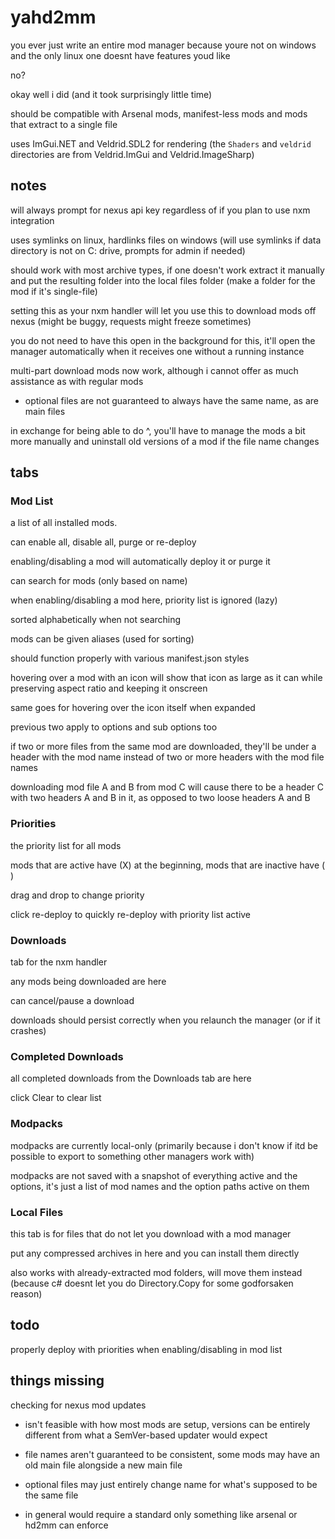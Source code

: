 # yahd2mm

you ever just write an entire mod manager because youre not on windows and the only linux one doesnt have features youd like

no?

okay well i did (and it took surprisingly little time)

should be compatible with Arsenal mods, manifest-less mods and mods that extract to a single file

uses ImGui.NET and Veldrid.SDL2 for rendering (the `Shaders` and `veldrid` directories are from Veldrid.ImGui and Veldrid.ImageSharp)

## notes

will always prompt for nexus api key regardless of if you plan to use nxm integration

uses symlinks on linux, hardlinks files on windows (will use symlinks if data directory is not on C: drive, prompts for admin if needed)

should work with most archive types, if one doesn't work extract it manually and put the resulting folder into the local files folder (make a folder for the mod if it's single-file)

setting this as your nxm handler will let you use this to download mods off nexus (might be buggy, requests might freeze sometimes)

you do not need to have this open in the background for this, it'll open the manager automatically when it receives one without a running instance

multi-part download mods now work, although i cannot offer as much assistance as with regular mods
  - optional files are not guaranteed to always have the same name, as are main files

in exchange for being able to do ^, you'll have to manage the mods a bit more manually and uninstall old versions of a mod if the file name changes

## tabs

### Mod List

a list of all installed mods.

can enable all, disable all, purge or re-deploy

enabling/disabling a mod will automatically deploy it or purge it

can search for mods (only based on name)

when enabling/disabling a mod here, priority list is ignored (lazy)

sorted alphabetically when not searching

mods can be given aliases (used for sorting)

should function properly with various manifest.json styles

hovering over a mod with an icon will show that icon as large as it can while preserving aspect ratio and keeping it onscreen

same goes for hovering over the icon itself when expanded

previous two apply to options and sub options too

if two or more files from the same mod are downloaded, they'll be under a header with the mod name instead of two or more headers with the mod file names

downloading mod file A and B from mod C will cause there to be a header C with two headers A and B in it, as opposed to two loose headers A and B

### Priorities

the priority list for all mods

mods that are active have (X) at the beginning, mods that are inactive have ( )

drag and drop to change priority

click re-deploy to quickly re-deploy with priority list active

### Downloads

tab for the nxm handler

any mods being downloaded are here

can cancel/pause a download

downloads should persist correctly when you relaunch the manager (or if it crashes)

### Completed Downloads

all completed downloads from the Downloads tab are here

click Clear to clear list

### Modpacks

modpacks are currently local-only (primarily because i don't know if itd be possible to export to something other managers work with)

modpacks are not saved with a snapshot of everything active and the options, it's just a list of mod names and the option paths active on them

### Local Files

this tab is for files that do not let you download with a mod manager

put any compressed archives in here and you can install them directly

also works with already-extracted mod folders, will move them instead (because c# doesnt let you do Directory.Copy for some godforsaken reason)

## todo

properly deploy with priorities when enabling/disabling in mod list

## things missing

checking for nexus mod updates
  - isn't feasible with how most mods are setup, versions can be entirely different from what a SemVer-based updater would expect
  
  - file names aren't guaranteed to be consistent, some mods may have an old main file alongside a new main file

  - optional files may just entirely change name for what's supposed to be the same file

  - in general would require a standard only something like arsenal or hd2mm can enforce